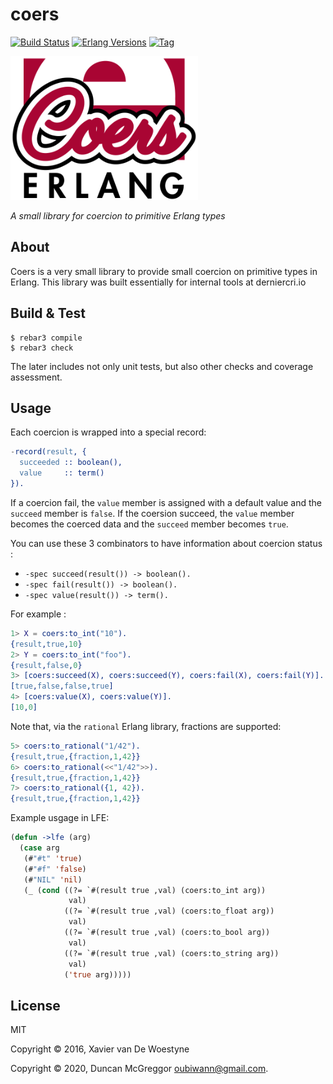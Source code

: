# coers

[![Build Status][gh-actions-badge]][gh-actions]
[![Erlang Versions][erlang-badge]][versions]
[![Tag][github-tag-badge]][github-tag]

[![Project Logo][logo]][logo-large]

*A small library for coercion to primitive Erlang types*

## About

Coers is a very small library to provide small coercion
on primitive types in Erlang. This library was built
essentially for internal tools at derniercri.io

## Build & Test

``` shell
$ rebar3 compile
$ rebar3 check
```

The later includes not only unit tests, but also other checks and coverage
assessment.

## Usage

Each coercion is wrapped into a special record: 

```erlang
-record(result, {
  succeeded :: boolean(),
  value     :: term()
}).
```

If a coercion fail, the `value` member is assigned with a default value and the `succeed`
member is `false`. If the coersion succeed, the `value` member becomes the coerced data and the 
`succeed` member becomes `true`.

You can use these 3 combinators to have information about coercion status : 

-  `-spec succeed(result()) -> boolean().`
-  `-spec fail(result()) -> boolean().`
-  `-spec value(result()) -> term().`

For example : 

```erlang
1> X = coers:to_int("10").
{result,true,10}
2> Y = coers:to_int("foo").
{result,false,0}
3> [coers:succeed(X), coers:succeed(Y), coers:fail(X), coers:fail(Y)].
[true,false,false,true]
4> [coers:value(X), coers:value(Y)].
[10,0]
```

Note that, via the `rational` Erlang library, fractions are supported:

``` erlang
5> coers:to_rational("1/42").
{result,true,{fraction,1,42}}
6> coers:to_rational(<<"1/42">>).
{result,true,{fraction,1,42}}
7> coers:to_rational({1, 42}).
{result,true,{fraction,1,42}}
```

Example usgage in LFE:

``` lisp
(defun ->lfe (arg)
  (case arg
   (#"#t" 'true)
   (#"#f" 'false)
   (#"NIL" 'nil)
   (_ (cond ((?= `#(result true ,val) (coers:to_int arg))
             val)
            ((?= `#(result true ,val) (coers:to_float arg))
             val)
            ((?= `#(result true ,val) (coers:to_bool arg))
             val)
            ((?= `#(result true ,val) (coers:to_string arg))
             val)
            ('true arg)))))
```

## License

MIT

Copyright © 2016, Xavier van De Woestyne

Copyright © 2020, Duncan McGreggor <oubiwann@gmail.com>.


[//]: ---Named-Links---

[logo]: priv/images/logo-v1.png
[logo-large]: priv/images/logo-v1.svg
[gh-actions-badge]: https://github.com/erlsci/coers/workflows/ci%2Fcd/badge.svg
[gh-actions]: https://github.com/erlsci/coers/actions
[erlang-badge]: https://img.shields.io/badge/erlang-19%20to%2023-blue.svg
[versions]: https://github.com/erlsci/coers/blob/master/.github/workflows/cicd.yml
[github-tag]: https://github.com/erlsci/coers/tags
[github-tag-badge]: https://img.shields.io/github/tag/erlsci/coers.svg
